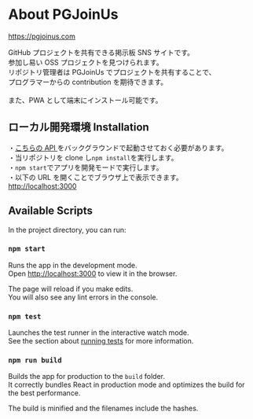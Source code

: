 # About PGJoinUs

https://pgjoinus.com

GitHub プロジェクトを共有できる掲示板 SNS サイトです。\
参加し易い OSS プロジェクトを見つけられます。\
リポジトリ管理者は PGJoinUs でプロジェクトを共有することで、\
プログラマーからの contribution を期待できます。\
\
また、PWA として端末にインストール可能です。

## ローカル開発環境 Installation

・[こちらの API ](https://github.com/takahiro211/pg-joinus-api)をバックグラウンドで起動させておく必要があります。\
・当リポジトリを clone し`npm install`を実行します。\
・`npm start`でアプリを開発モードで実行します。\
・以下の URL を開くことでブラウザ上で表示できます。\
[http://localhost:3000](http://localhost:3000)

## Available Scripts

In the project directory, you can run:

### `npm start`

Runs the app in the development mode.\
Open [http://localhost:3000](http://localhost:3000) to view it in the browser.

The page will reload if you make edits.\
You will also see any lint errors in the console.

### `npm test`

Launches the test runner in the interactive watch mode.\
See the section about [running tests](https://facebook.github.io/create-react-app/docs/running-tests) for more information.

### `npm run build`

Builds the app for production to the `build` folder.\
It correctly bundles React in production mode and optimizes the build for the best performance.

The build is minified and the filenames include the hashes.
